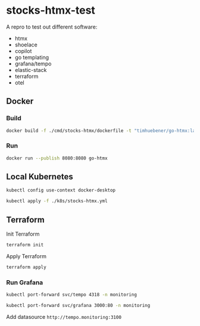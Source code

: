 # stocks-htmx-test

A repro to test out different software:

- htmx
- shoelace
- copilot
- go templating
- grafana/tempo
- elastic-stack
- terraform
- otel

## Docker

### Build

```bash
docker build -f ./cmd/stocks-htmx/dockerfile -t "timhuebener/go-htmx:latest" .
```

### Run

```bash
docker run --publish 8080:8080 go-htmx
```

## Local Kubernetes

```bash
kubectl config use-context docker-desktop
```

```bash
kubectl apply -f ./k8s/stocks-htmx.yml
```

## Terraform

Init Terraform

```bash
terraform init
```

Apply Terraform

```bash
terraform apply
```

### Run Grafana

```bash
kubectl port-forward svc/tempo 4318 -n monitoring
```

```bash
kubectl port-forward svc/grafana 3000:80 -n monitoring
```

Add datasource `http://tempo.monitoring:3100`